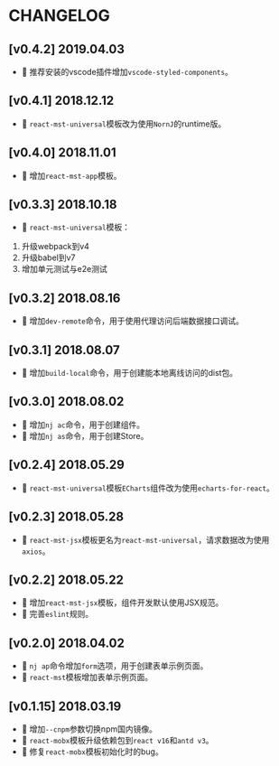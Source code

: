 # CHANGELOG

## [v0.4.2] 2019.04.03

* 🌟 推荐安装的vscode插件增加`vscode-styled-components`。

## [v0.4.1] 2018.12.12

* 🌟 `react-mst-universal`模板改为使用`NornJ`的runtime版。

## [v0.4.0] 2018.11.01

* 🌟 增加`react-mst-app`模板。

## [v0.3.3] 2018.10.18

* 🌟 `react-mst-universal`模板：
1. 升级webpack到v4
2. 升级babel到v7
3. 增加单元测试与e2e测试

## [v0.3.2] 2018.08.16

* 🌟 增加`dev-remote`命令，用于使用代理访问后端数据接口调试。

## [v0.3.1] 2018.08.07

* 🌟 增加`build-local`命令，用于创建能本地离线访问的dist包。

## [v0.3.0] 2018.08.02

* 🌟 增加`nj ac`命令，用于创建组件。
* 🌟 增加`nj as`命令，用于创建Store。

## [v0.2.4] 2018.05.29

* 🌟 `react-mst-universal`模板`ECharts`组件改为使用`echarts-for-react`。

## [v0.2.3] 2018.05.28

* 🌟 `react-mst-jsx`模板更名为`react-mst-universal`，请求数据改为使用`axios`。

## [v0.2.2] 2018.05.22

* 🌟 增加`react-mst-jsx`模板，组件开发默认使用JSX规范。
* 🌟 完善`eslint`规则。

## [v0.2.0] 2018.04.02

* 🌟 `nj ap`命令增加`form`选项，用于创建表单示例页面。
* 🌟 `react-mst`模板增加表单示例页面。

## [v0.1.15] 2018.03.19

* 🌟 增加`--cnpm`参数切换npm国内镜像。
* 🌟 `react-mobx`模板升级依赖包到`react v16`和`antd v3`。
* 🐞 修复`react-mobx`模板初始化时的bug。
